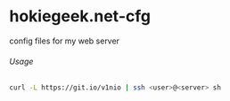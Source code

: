 # hokiegeek.net-cfg
config files for my web server


###### Usage
```sh
curl -L https://git.io/v1nio | ssh <user>@<server> sh
```
